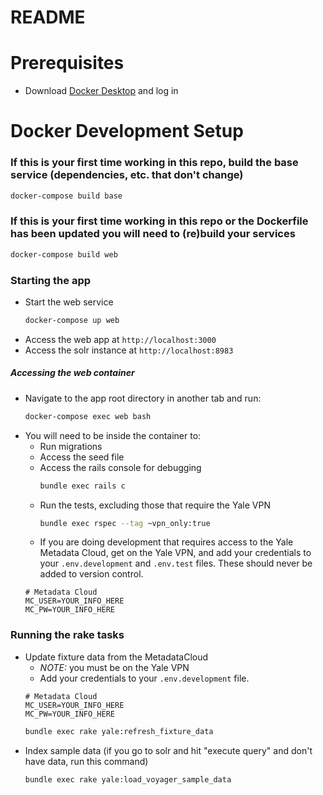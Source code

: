 # README

# Prerequisites
- Download [Docker Desktop](https://www.docker.com/products/docker-desktop) and log in

# Docker Development Setup
### If this is your first time working in this repo, build the base service (dependencies, etc. that don't change)
  ``` bash
  docker-compose build base
  ```

### If this is your first time working in this repo or the Dockerfile has been updated you will need to (re)build your services
  ``` bash
  docker-compose build web
  ```

### Starting the app
- Start the web service
  ``` bash
  docker-compose up web
  ```
- Access the web app at `http://localhost:3000`
- Access the solr instance at `http://localhost:8983`

##### Accessing the web container
- Navigate to the app root directory in another tab and run:
  ``` bash
  docker-compose exec web bash
  ```
- You will need to be inside the container to:
  - Run migrations
  - Access the seed file
  - Access the rails console for debugging
    ```bash
    bundle exec rails c
    ```
  - Run the tests, excluding those that require the Yale VPN
    ```bash
    bundle exec rspec --tag ~vpn_only:true
    ```
  - If you are doing development that requires access to the Yale Metadata Cloud, get on the Yale VPN, and add your credentials to your `.env.development` and `.env.test` files. These should never be added to version control.
  ```
  # Metadata Cloud
  MC_USER=YOUR_INFO_HERE
  MC_PW=YOUR_INFO_HERE
  ```

### Running the rake tasks
  - Update fixture data from the MetadataCloud
    - _NOTE:_ you must be on the Yale VPN
    - Add your credentials to your `.env.development` file.
    ```
    # Metadata Cloud
    MC_USER=YOUR_INFO_HERE
    MC_PW=YOUR_INFO_HERE
    ```
    ```bash
    bundle exec rake yale:refresh_fixture_data
    ```
  - Index sample data (if you go to solr and hit "execute query" and don't have data, run this command)
    ```bash
    bundle exec rake yale:load_voyager_sample_data
    ```
